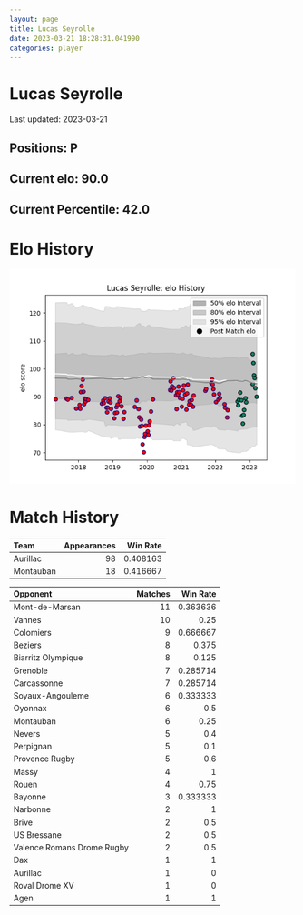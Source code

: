 ```yaml
---  
layout: page  
title: Lucas Seyrolle  
date: 2023-03-21 18:28:31.041990  
categories: player  
---
```

# Lucas Seyrolle


Last updated: 2023-03-21
## Positions: P

## Current elo: 90.0

## Current Percentile: 42.0

# Elo History


![elo history](history_LucasSeyrolle.png)
# Match History


| Team      |   Appearances |   Win Rate |
|:----------|--------------:|-----------:|
| Aurillac  |            98 |   0.408163 |
| Montauban |            18 |   0.416667 |

| Opponent                   |   Matches |   Win Rate |
|:---------------------------|----------:|-----------:|
| Mont-de-Marsan             |        11 |   0.363636 |
| Vannes                     |        10 |   0.25     |
| Colomiers                  |         9 |   0.666667 |
| Beziers                    |         8 |   0.375    |
| Biarritz Olympique         |         8 |   0.125    |
| Grenoble                   |         7 |   0.285714 |
| Carcassonne                |         7 |   0.285714 |
| Soyaux-Angouleme           |         6 |   0.333333 |
| Oyonnax                    |         6 |   0.5      |
| Montauban                  |         6 |   0.25     |
| Nevers                     |         5 |   0.4      |
| Perpignan                  |         5 |   0.1      |
| Provence Rugby             |         5 |   0.6      |
| Massy                      |         4 |   1        |
| Rouen                      |         4 |   0.75     |
| Bayonne                    |         3 |   0.333333 |
| Narbonne                   |         2 |   1        |
| Brive                      |         2 |   0.5      |
| US Bressane                |         2 |   0.5      |
| Valence Romans Drome Rugby |         2 |   0.5      |
| Dax                        |         1 |   1        |
| Aurillac                   |         1 |   0        |
| Roval Drome XV             |         1 |   0        |
| Agen                       |         1 |   1        |